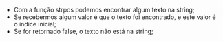 * Com a função strpos podemos encontrar algum texto na string;
* Se recebermos algum valor é que o texto foi encontrado, e este valor é o índice inicial;
* Se for retornado false, o texto não está na string;